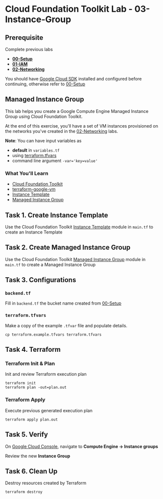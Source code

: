 
# Cloud Foundation Toolkit Lab - 03-Instance-Group

## Prerequisite

Complete previous labs
* **[00-Setup](../00-Setup/README.md)**
* **[01-IAM](../01-IAM/README.md)**
* **[02-Networking](../02-Networking/README.md)**

You should have [Google Cloud SDK](https://cloud.google.com/sdk/docs/downloads-interactive) installed and configured before continuing, otherwise refer to [00-Setup](../00-Setup/README.md)

## Managed Instance Group

This lab helps you create a Google Compute Engine Managed Instance Group using Cloud Foundation Toolkit.

At the end of this exercise, you'll have a set of VM instances provisioned on the networks you've created in the [02-Networking](../02-Networking/README.md) labs.

**Note**: You can have input variables as

* **default** in `variables.tf`
* using [terraform.tfvars](https://www.terraform.io/docs/configuration/variables.html#variable-definitions-tfvars-files)
* command line argument `-var='key=value'`

### What You'll Learn

* [Cloud Foundation Toolkit](https://cloud.google.com/foundation-toolkit/)
* [terraform-google-vm](https://github.com/terraform-google-modules/terraform-google-vm)
* [Instance Template](https://cloud.google.com/compute/docs/instance-templates/)
* [Managed Instance Group](https://cloud.google.com/compute/docs/instance-groups/)

## Task 1. Create Instance Template

Use the Cloud Foundation Toolkit [Instance Template](https://github.com/terraform-google-modules/terraform-google-vm/modules/instance_template) module in `main.tf` to create an Instance Template

## Task 2. Create Managed Instance Group

Use the Cloud Foundation Toolkit [Managed Instance Group](https://github.com/terraform-google-modules/terraform-google-vm/modules/mig) module in `main.tf` to create a Managed Instance Group

## Task 3. Configurations

### `backend.tf`

Fill in `backend.tf` the bucket name created from [00-Setup](../00-Setup/README.md)

### `terraform.tfvars`

Make a copy of the example `.tfvar` file and populate details.
```
cp terraform.example.tfvars terraform.tfvars
```

## Task 4. Terraform

### Terraform Init & Plan

Init and review Terraform execution plan

```
terraform init
terraform plan -out=plan.out
```

### Terraform Apply

Execute previous generated execution plan

```
terraform apply plan.out
```

## Task 5. Verify

On [Google Cloud Console](https://console.cloud.google.com/), navigate to **Compute Engine -> Instance groups**

Review the new **Instance Group**

## Task 6. Clean Up

Destroy resources created by Terraform

```
terraform destroy
```
